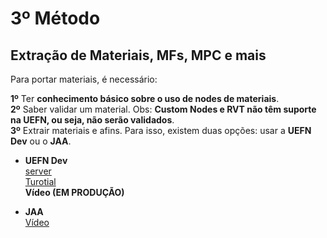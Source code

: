 # 3º Método

## **Extração de Materiais, MFs, MPC e mais** </br>

Para portar materiais, é necessário: </br>

**1º** Ter **conhecimento básico sobre o uso de nodes de materiais**. </br>
**2º** Saber validar um material. Obs: **Custom Nodes e RVT não têm suporte na UEFN, ou seja, não serão validados**. </br>
**3º** Extrair materiais e afins. Para isso, existem duas opções: usar a **UEFN Dev** ou o **JAA**. </br>

* **UEFN Dev** </br>
  [server](https://discord.com/invite/VpYyFS8wbm) </br>
  [Turotial](https://github.com/luiz-2213/Versions/blob/main/Tutoriais/UEFN_DEV_Tutorial.md) </br>
  **Vídeo (EM PRODUÇÃO)** </br>

* **JAA** </br>
  [Vídeo](https://www.youtube.com/watch?v=euJg3PCDXaQ&t=5s) </br>
